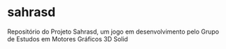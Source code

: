 # sahrasd
Repositório do Projeto Sahrasd, um jogo em desenvolvimento pelo Grupo de Estudos em Motores Gráficos 3D Solid
